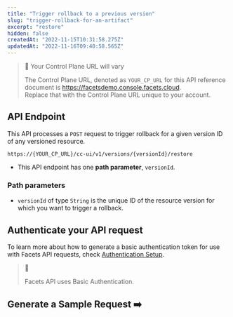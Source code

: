 ```yaml
---
title: "Trigger rollback to a previous version"
slug: "trigger-rollback-for-an-artifact"
excerpt: "restore"
hidden: false
createdAt: "2022-11-15T10:31:58.275Z"
updatedAt: "2022-11-16T09:40:58.565Z"
---
```

> 🚧 Your Control Plane URL will vary
> 
> The Control Plane URL, denoted as <code>YOUR_CP_URL</code> for this API reference document is <https://facetsdemo.console.facets.cloud>.  
> Replace that with the Control Plane URL unique to your account.

## API Endpoint

This API processes a `POST` request to trigger rollback for a given version ID of any versioned resource. 

```text Hover on the Text and Click the Notepad icon to Copy
https://{YOUR_CP_URL}/cc-ui/v1/versions/{versionId}/restore
```



- This API endpoint has one **path parameter**, `versionId`.

### **Path parameters**

- `versionId` of type `String` is the unique ID of the resource version for which you want to trigger a rollback.

## **Authenticate your API request**

To learn more about how to generate a basic authentication token for use with Facets API requests, check [Authentication Setup](ref:authentication-setup).

> 📘 
> 
> Facets API uses Basic Authentication.

## Generate a Sample Request ➡️